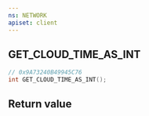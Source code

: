 ```yaml
---
ns: NETWORK
apiset: client
---
```

## GET_CLOUD_TIME_AS_INT

```c
// 0x9A73240B49945C76
int GET_CLOUD_TIME_AS_INT();
```



## Return value

